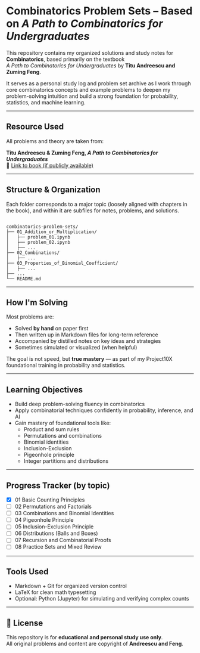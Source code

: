 # Combinatorics Problem Sets – Based on *A Path to Combinatorics for Undergraduates*

This repository contains my organized solutions and study notes for **Combinatorics**, based primarily on the textbook  
*A Path to Combinatorics for Undergraduates* by **Titu Andreescu and Zuming Feng**.

It serves as a personal study log and problem set archive as I work through core combinatorics concepts and example problems to deepen my problem-solving intuition and build a strong foundation for probability, statistics, and machine learning.

---

## Resource Used

All problems and theory are taken from:

**Titu Andreescu & Zuming Feng, _A Path to Combinatorics for Undergraduates_**  
🔗 [Link to book (if publicly available)](https://www.amazon.com/Path-Combinatorics-Undergraduates-Titu-Andreescu/dp/0979926902)

---

## Structure & Organization

Each folder corresponds to a major topic (loosely aligned with chapters in the book), and within it are subfiles for notes, problems, and solutions.

```

combinatorics-problem-sets/
├── 01_Addition_or_Multiplication/
│   ├── problem_01.ipynb
│   ├── problem_02.ipynb
│   ├── ...
├── 02_Combinations/
│   ├── ...
├── 03_Properties_of_Binomial_Coefficient/
│   ├── ...
├── ...
└── README.md

```

---

## How I'm Solving

Most problems are:

- Solved **by hand** on paper first
- Then written up in Markdown files for long-term reference
- Accompanied by distilled notes on key ideas and strategies
- Sometimes simulated or visualized (when helpful)

The goal is not speed, but **true mastery** — as part of my Project10X foundational training in probability and statistics.

---

## Learning Objectives

- Build deep problem-solving fluency in combinatorics
- Apply combinatorial techniques confidently in probability, inference, and AI
- Gain mastery of foundational tools like:
  - Product and sum rules
  - Permutations and combinations
  - Binomial identities
  - Inclusion-Exclusion
  - Pigeonhole principle
  - Integer partitions and distributions

---

## Progress Tracker (by topic)

* [x] 01 Basic Counting Principles
* [ ] 02 Permutations and Factorials
* [ ] 03 Combinations and Binomial Identities
* [ ] 04 Pigeonhole Principle
* [ ] 05 Inclusion-Exclusion Principle
* [ ] 06 Distributions (Balls and Boxes)
* [ ] 07 Recursion and Combinatorial Proofs
* [ ] 08 Practice Sets and Mixed Review

---

## Tools Used

- Markdown + Git for organized version control
- LaTeX for clean math typesetting
- Optional: Python (Jupyter) for simulating and verifying complex counts

---

## 📜 License

This repository is for **educational and personal study use only**.  
All original problems and content are copyright of **Andreescu and Feng**.
